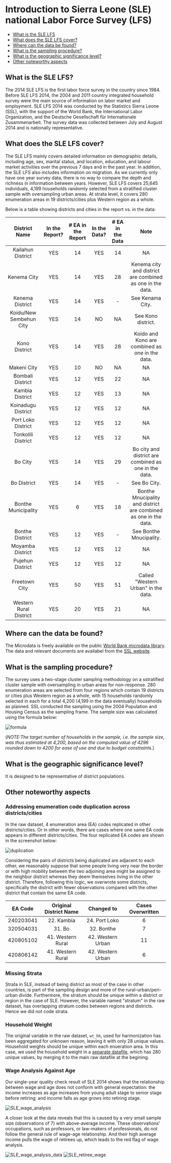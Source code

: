 
# Introduction to Sierra Leone (SLE) national Labor Force Survey (LFS)

- [What is the SLE LFS](#what-is-the-sle-lfs)
- [What does the SLE LFS cover?](#what-does-the-sle-lfs-cover)
- [Where can the data be found?](#where-can-the-data-be-found)
- [What is the sampling procedure?](#what-is-the-sampling-procedure)
- [What is the geographic significance level?](#what-is-the-geographic-significance-level)
- [Other noteworthy aspects](#other-noteworthy-aspects)

## What is the SLE LFS?

The 2014 SLE LFS is the first labor force survey in the country since 1984. Before SLE LFS 2014, the 2004 and 2011 country integrated household survey were the main source of information on labor market and employment. SLE LFS 2014 was conducted by the Statistics Sierra Leone (SSL), with the support of the World Bank, the International Labor Organization, and the Deutsche Gesellschaft für Internationale Zusammenarbeit. The survey data was collected between July and August 2014 and is nationally representative. 


## What does the SLE LFS cover?

The SLE LFS mainly covers detailed information on demographic details, including age, sex, marital status, and location, education, and labour market activities over the previous 7 days and in the past year. In addition, the SLE LFS also includes information on migration. As we currently only have one year survey data, there is no way to compare the depth and richness in information between years. However, SLE LFS covers 25,645 individuals, 4,199 households randomly selected from a stratified cluster sample with oversampling urban areas. At strata level, it covers 280 enumeration areas in 19 districts/cities plus Western region as a whole.    

Below is a table showing districts and cities in the report vs. in the data:

| **District Name**	| **In the Report?**	| **# EA in the Report**	| **In the Data?**	| **# EA in the Data**	|**Note**|
| :---------------:	| :---------------:		| :------------------:	 	| :--------------:	| :------------------:	|:----:| 
| Kailahun District | YES | 14 | YES | 14 |NA|
| Kenema City       | YES | 14 | YES | 28 | Kenema city and district are combined as one in the data.|
| Kenema District   | YES | 14 | YES | -  | See Kenama City. | 
| Koidu/New Sembehun City | YES | 14 | NO | NA | See Kono district. |
| Kono District     | YES | 14 | YES | 28 | Koido and Kono are combined as one in the data.|
| Makeni City       | YES | 10 | NO  | NA | NA |
| Bombali District  | YES | 12 | YES | 22 | NA |
| Kambia District   | YES | 12 | YES | 13 | NA |
| Koinadugu District| YES | 12 | YES | 12 | NA |
| Port Loko District| YES | 12 | YES | 12 | NA |
| Tonkolili District| YES | 12 | YES | 12 | NA |
| Bo City           | YES | 14 | YES | 29 | Bo city and district are combined as one in the data.|
| Bo District       | YES | 14 | YES | -  | See Bo City. |
|Bonthe Municipality| YES | 6  | YES | 18 | Bonthe Mnucipality and district are combined as one in the data.|
| Bonthe District   | YES | 12 | YES | -  | See Bonthe Mnucipality. |
| Moyamba District  | YES | 12 | YES | 12 | NA |
| Pujehun District  | YES | 12 | YES | 12 | NA |
| Freetown City     | YES | 50 | YES | 51 | Called "Western Urban" in the data.|
|Western Rural District| YES | 20 | YES | 21 | NA |

## Where can the data be found?

The Microdata is freely available on the public [World Bank microdata library](https://microdata.worldbank.org/index.php/catalog/2687). The data and relevant documents are availabel from the [SSL website](http://www.statistics.sl/index.php/what-we-offer/open-data-free-datasets.html). 

## What is the sampling procedure?

The survey uses a two-stage cluster sampling methodology on a sstratified cluster sample with oversampling in urban areas for non-response. 280 enumeration areas are selected from four regions which contain 19 districts or cities plus Western region as a whole, with 15 households randomly selected in each for a total 4,200 (4,199 in the data eventually) households as planned. SSL conducted the sampling using the 2004 Population and Housing Census as the sampling frame. The sample size was calculated using the formula below:

![formula](utilities/sampling_formula.png)

(*NOTE:The target number of households in the sample, i.e. the sample size, was thus estimated at 4,200, based on the computed value of 4296 rounded down to 4200 for ease of use and due to budget constraints.*)

## What is the geographic significance level?

It is designed to be representative of district populations.

## Other noteworthy aspects  

### Addressing enumeration code duplication across districts/cities

In the raw dataset, 4 enumeration area (EA) codes replicated in other districts/cities. Or in other words, there are cases where one same EA code appears in different districts/cities. The four replicated EA codes are shown in the screenshot below:

![duplication](utilities/duplicated%20EA.png)

Considering the pairs of districts being duplicated are adjacent to each other, we reasonably suppose that some people living very near the border or with high mobility between the two adjoining area might be assigned to the neighbor district whereas they deem themselves living in the other district. Therefore, following this logic, we overwrote some districts, specifically the district with fewer observations compared with the other district that contain the same EA code.

| **EA Code**	| **Original District Name**	| **Changed to**	| **Cases Overwritten**	|
| :---------------:	| :---------------:		| :------------------:	 	| :--------------:	|
| 240203041 | 22. Kambia |  24. Port Loko | 6 |
| 320504031 | 31. Bo | 32. Bonthe | 7 |
| 420805102 | 41. Western Rural  | 42. Western Urban | 11 |
| 420806142 | 41. Western Rural  | 42. Western Urban | 6  |

### Missing Strata

Strata in SLE, instead of being district as most of the case in other countries, is part of the sampling design and more of the rural-urban/peri-urban divide. Furthermore, the stratum should be unique within a district or region in the case of SLE. However, the variable named "stratum" in the raw dataset, has overlapping stratum codes between regions and districts. Hence we did not code strata.

### Household Weight

The original variable in the raw dataset, `wt_hh`, used for harmonization has been aggregated for unknown reason, leaving it with only 28 unique values. Household weights should be unique within each enueration area. In this case, we used the household weight in a [separate datafile](utilities/Additional%20Data/weights.dta), which has 280 unique values, by merging it to the main raw datafile at the begining. 

### Wage Analysis Against Age

Our single-year quality check result of SLE 2014 shows that the relationship between wage and age does not conform with general expectation: the income increases as age increases from young adult stage to senior stage before retiring; and income falls as age grows into retiring stage. 

![SLE_wage_analysis](utilities/SLE_wage_analysis.png)

A closer look at the data reveals that this is caused by a very small sample size (observations of 7) with above-average income. These observations' occupations, such as professors, or law-makers of professionals, do not follow the general rule of wage-age relationship. And their high average income pulls the wage of retirees up, which leads to the red flag of wage analysis. 

![SLE_wage_analysis_data](utilities/SLE_wage_analysis_data.png)
![SLE_retiree_wage](utilities/retiree_wage.png)
